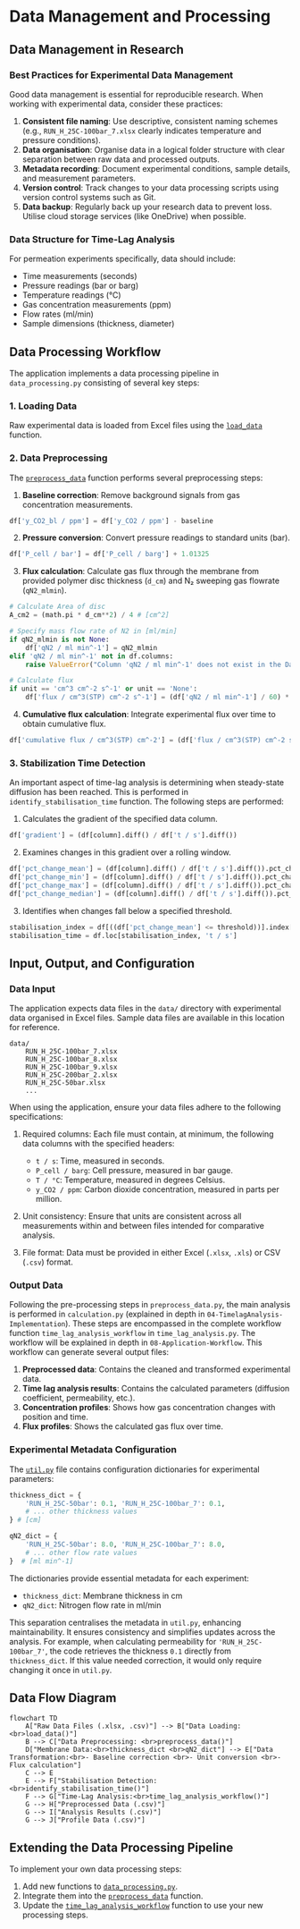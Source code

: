 # Data Management and Processing

## Data Management in Research

### Best Practices for Experimental Data Management

Good data management is essential for reproducible research. When working with experimental data, consider these practices:

1. **Consistent file naming**: Use descriptive, consistent naming schemes (e.g., `RUN_H_25C-100bar_7.xlsx` clearly indicates temperature and pressure conditions).
2. **Data organisation**: Organise data in a logical folder structure with clear separation between raw data and processed outputs.
3. **Metadata recording**: Document experimental conditions, sample details, and measurement parameters.
4. **Version control**: Track changes to your data processing scripts using version control systems such as Git.
5. **Data backup**: Regularly back up your research data to prevent loss. Utilise cloud storage services (like OneDrive) when possible.

### Data Structure for Time-Lag Analysis

For permeation experiments specifically, data should include:

- Time measurements (seconds)
- Pressure readings (bar or barg)
- Temperature readings (°C)
- Gas concentration measurements (ppm)
- Flow rates (ml/min)
- Sample dimensions (thickness, diameter)

## Data Processing Workflow

The application implements a data processing pipeline in `data_processing.py` consisting of several key steps:

### 1. Loading Data

Raw experimental data is loaded from Excel files using the [`load_data`](../src/data_processing.py) function.

### 2. Data Preprocessing

The [`preprocess_data`](../src/data_processing.py) function performs several preprocessing steps:
1. **Baseline correction**: Remove background signals from gas concentration measurements.
```python
df['y_CO2_bl / ppm'] = df['y_CO2 / ppm'] - baseline
```
2. **Pressure conversion**: Convert pressure readings to standard units (bar).
```python
df['P_cell / bar'] = df['P_cell / barg'] + 1.01325
```
3. **Flux calculation**: Calculate gas flux through the membrane from provided polymer disc thickness (`d_cm`) and N₂ sweeping gas flowrate (`qN2_mlmin`).
```python
# Calculate Area of disc
A_cm2 = (math.pi * d_cm**2) / 4 # [cm^2]

# Specify mass flow rate of N2 in [ml/min]
if qN2_mlmin is not None:
    df['qN2 / ml min^-1'] = qN2_mlmin
elif 'qN2 / ml min^-1' not in df.columns:
    raise ValueError("Column 'qN2 / ml min^-1' does not exist in the DataFrame.")

# Calculate flux
if unit == 'cm^3 cm^-2 s^-1' or unit == 'None':
    df['flux / cm^3(STP) cm^-2 s^-1'] = (df['qN2 / ml min^-1'] / 60) * (df['y_CO2_bl / ppm'] * 1e-6) / A_cm2
```
4. **Cumulative flux calculation**: Integrate experimental flux over time to obtain cumulative flux.
```python
df['cumulative flux / cm^3(STP) cm^-2'] = (df['flux / cm^3(STP) cm^-2 s^-1'] * df['t / s'].diff().fillna(0)).cumsum()
```

### 3. Stabilization Time Detection

An important aspect of time-lag analysis is determining when steady-state diffusion has been reached. This is performed in `identify_stabilisation_time` function. The following steps are performed:
1. Calculates the gradient of the specified data column.
```python
df['gradient'] = (df[column].diff() / df['t / s'].diff())
```
2. Examines changes in this gradient over a rolling window.
```python
df['pct_change_mean'] = (df[column].diff() / df['t / s'].diff()).pct_change().abs().rolling(window=window).mean()
df['pct_change_min'] = (df[column].diff() / df['t / s'].diff()).pct_change().abs().rolling(window=window).min()
df['pct_change_max'] = (df[column].diff() / df['t / s'].diff()).pct_change().abs().rolling(window=window).max()
df['pct_change_median'] = (df[column].diff() / df['t / s'].diff()).pct_change().abs().rolling(window=window).median()
```
3. Identifies when changes fall below a specified threshold.
```python
stabilisation_index = df[((df['pct_change_mean'] <= threshold))].index[0]
stabilisation_time = df.loc[stabilisation_index, 't / s']
```

## Input, Output, and Configuration

### Data Input
The application expects data files in the `data/` directory with experimental data organised in Excel files. Sample data files are available in this location for reference.

```
data/
    RUN_H_25C-100bar_7.xlsx
    RUN_H_25C-100bar_8.xlsx
    RUN_H_25C-100bar_9.xlsx
    RUN_H_25C-200bar_2.xlsx
    RUN_H_25C-50bar.xlsx
    ...
```

When using the application, ensure your data files adhere to the following specifications:

1. Required columns: Each file must contain, at minimum, the following data columns with the specified headers:
    *   `t / s`: Time, measured in seconds.
    *   `P_cell / barg`: Cell pressure, measured in bar gauge.
    *   `T / °C`: Temperature, measured in degrees Celsius.
    *   `y_CO2 / ppm`: Carbon dioxide concentration, measured in parts per million.

2. Unit consistency: Ensure that units are consistent across all measurements within and between files intended for comparative analysis.

3.  File format: Data must be provided in either Excel (`.xlsx`, `.xls`) or CSV (`.csv`) format.

### Output Data

Following the pre-processing steps in `preprocess_data.py`, the main analysis is performed in `calculation.py` (explained in depth in `04-TimelagAnalysis-Implementation`). These steps are encompassed in the complete workflow function `time_lag_analysis_workflow` in `time_lag_analysis.py`. The workflow will be explained in depth in `08-Application-Workflow`. This workflow can generate several output files:

1. **Preprocessed data**: Contains the cleaned and transformed experimental data.
2. **Time lag analysis results**: Contains the calculated parameters (diffusion coefficient, permeability, etc.).
3. **Concentration profiles**: Shows how gas concentration changes with position and time.
4. **Flux profiles**: Shows the calculated gas flux over time.

### Experimental Metadata Configuration

The [`util.py`](../src/util.py) file contains configuration dictionaries for experimental parameters:

```python
thickness_dict = {
    'RUN_H_25C-50bar': 0.1, 'RUN_H_25C-100bar_7': 0.1, 
    # ... other thickness values
} # [cm]

qN2_dict = {
    'RUN_H_25C-50bar': 8.0, 'RUN_H_25C-100bar_7': 8.0,
    # ... other flow rate values
}  # [ml min^-1]
```

The dictionaries provide essential metadata for each experiment:
- `thickness_dict`: Membrane thickness in cm
- `qN2_dict`: Nitrogen flow rate in ml/min

This separation centralises the metadata in `util.py`, enhancing maintainability. It ensures consistency and simplifies updates across the analysis. For example, when calculating permeability for `'RUN_H_25C-100bar_7'`, the code retrieves the thickness `0.1` directly from `thickness_dict`. If this value needed correction, it would only require changing it once in `util.py`.


## Data Flow Diagram


```mermaid
flowchart TD
    A["Raw Data Files (.xlsx, .csv)"] --> B["Data Loading: <br>load_data()"]
    B --> C["Data Preprocessing: <br>preprocess_data()"]
    D["Membrane Data:<br>thickness_dict <br>qN2_dict"] --> E["Data Transformation:<br>- Baseline correction <br>- Unit conversion <br>- Flux calculation"]
    C --> E
    E --> F["Stabilisation Detection:<br>identify_stabilisation_time()"]
    F --> G["Time-Lag Analysis:<br>time_lag_analysis_workflow()"]
    G --> H["Preprocessed Data (.csv)"]
    G --> I["Analysis Results (.csv)"]
    G --> J["Profile Data (.csv)"]
```

## Extending the Data Processing Pipeline

To implement your own data processing steps:

1. Add new functions to [`data_processing.py`](../src/data_processing.py).
2. Integrate them into the [`preprocess_data`](../src/data_processing.py) function.
3. Update the [`time_lag_analysis_workflow`](../src/time_lag_analysis.py) function to use your new processing steps.